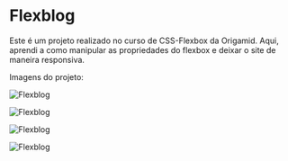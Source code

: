 # Flexblog

Este é um projeto realizado no curso de CSS-Flexbox da Origamid. Aqui, aprendi a como manipular as propriedades do flexbox e deixar o site de maneira responsiva.

Imagens do projeto:

![Flexblog](https://lh3.googleusercontent.com/pw/AM-JKLVQS5drg8czdI2z2FAYVHhk73spKEkHzgmkq8cNPkuBp1h-n7_ALi45XJnC8-XYBo8xQfjUfzetplFG1ulkaF3xUtmNtLcmP9B4X4-ILen1nMMTJFkYYwfqfbrgk0hDq6VxeGNYIkePhg-he2-JDxaU2w=w800-h698-no?authuser=0)

![Flexblog](https://lh3.googleusercontent.com/pw/AM-JKLWXiJe62FQuEuH6c7s263S8jjSyNXGa6Vyyr1C7pN_cY4JWgjNYtI_YM_yftoXf-Qhx9fhW4eZrywLiTJrWWtJHx_ydea72-uhl2OLriKD5qjSXjjL1iPqAsbdzOXFTcrQd6ndiGxrCi7IWV2UICioxGg=w800-h548-no?authuser=0)

![Flexblog](https://lh3.googleusercontent.com/pw/AM-JKLU2-tHJ6rAk_Bav9pSGmJK_2SnXYv1RacLhJGDrW-hUhctJFkq8QRDbWfsVMCSnfoEwO3jhQ2vqtH4GH6kewmRbbRMNyKU2oVOsMKPaqHyMLirFneLDfVHi_f_JDk_pfKrh4M_X15COe_Ga6KSj4e9_SA=w800-h590-no?authuser=0)

![Flexblog](https://lh3.googleusercontent.com/pw/AM-JKLUxhOqqVqBUHDBpd7Axngds2GrzTdBU-852E9BtS2tlEKyR7avxjR6cXkKnHgUxKN2jvzN7lhlX6rT-nB7v3lLdMMbpIJmSTesQcW-5HX6PJvDTTIMebr0vzM6uq8CbWj8tAkXi07bNUOj5WbkCObut8A=w800-h646-no?authuser=0)


